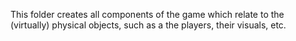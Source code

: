 This folder creates all components of the game which relate to the (virtually) physical objects, such as a the players, their visuals,
etc.
